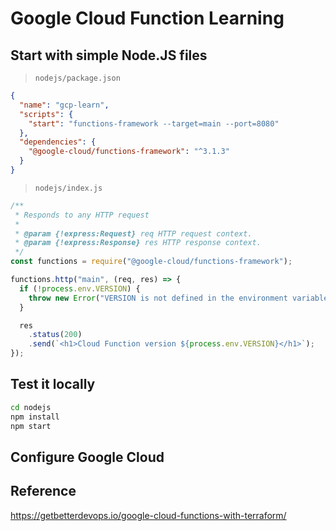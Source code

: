 # Google Cloud Function Learning

## Start with simple Node.JS files

> `nodejs/package.json`

```json
{
  "name": "gcp-learn",
  "scripts": {
    "start": "functions-framework --target=main --port=8080"
  },
  "dependencies": {
    "@google-cloud/functions-framework": "^3.1.3"
  }
}
```

> `nodejs/index.js`

```javascript
/**
 * Responds to any HTTP request
 *
 * @param {!express:Request} req HTTP request context.
 * @param {!express:Response} res HTTP response context.
 */
const functions = require("@google-cloud/functions-framework");

functions.http("main", (req, res) => {
  if (!process.env.VERSION) {
    throw new Error("VERSION is not defined in the environment variable");
  }

  res
    .status(200)
    .send(`<h1>Cloud Function version ${process.env.VERSION}</h1>`);
});
```

## Test it locally

```bash
cd nodejs
npm install
npm start
```

## Configure Google Cloud


## Reference

https://getbetterdevops.io/google-cloud-functions-with-terraform/

